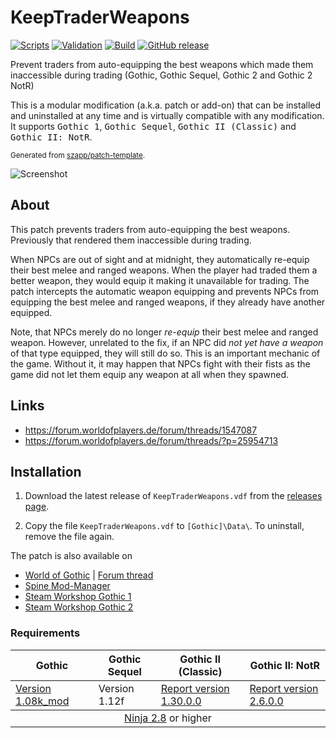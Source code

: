# KeepTraderWeapons

[![Scripts](https://github.com/szapp/KeepTraderWeapons/actions/workflows/scripts.yml/badge.svg)](https://github.com/szapp/KeepTraderWeapons/actions/workflows/scripts.yml)
[![Validation](https://github.com/szapp/KeepTraderWeapons/actions/workflows/validation.yml/badge.svg)](https://github.com/szapp/KeepTraderWeapons/actions/workflows/validation.yml)
[![Build](https://github.com/szapp/KeepTraderWeapons/actions/workflows/build.yml/badge.svg)](https://github.com/szapp/KeepTraderWeapons/actions/workflows/build.yml)
[![GitHub release](https://img.shields.io/github/v/release/szapp/KeepTraderWeapons.svg)](https://github.com/szapp/KeepTraderWeapons/releases/latest)

Prevent traders from auto-equipping the best weapons which made them inaccessible during trading (Gothic, Gothic Sequel, Gothic 2 and Gothic 2 NotR)

This is a modular modification (a.k.a. patch or add-on) that can be installed and uninstalled at any time and is virtually compatible with any modification.
It supports <kbd>Gothic 1</kbd>, <kbd>Gothic Sequel</kbd>, <kbd>Gothic II (Classic)</kbd> and <kbd>Gothic II: NotR</kbd>.

<sup>Generated from [szapp/patch-template](https://github.com/szapp/patch-template).</sup>

![Screenshot](https://github.com/szapp/KeepTraderWeapons/assets/20203034/1277de6a-f626-4229-95aa-76cf1d9c7dbe)

## About

This patch prevents traders from auto-equipping the best weapons.
Previously that rendered them inaccessible during trading.

When NPCs are out of sight and at midnight, they automatically re-equip their best melee and ranged weapons.
When the player had traded them a better weapon, they would equip it making it unavailable for trading.
The patch intercepts the automatic weapon equipping and prevents NPCs from equipping the best melee and ranged weapons, if they already have another equipped.

Note, that NPCs merely do no longer *re-equip* their best melee and ranged weapon.
However, unrelated to the fix, if an NPC did *not yet have a weapon* of that type equipped, they will still do so.
This is an important mechanic of the game.
Without it, it may happen that NPCs fight with their fists as the game did not let them equip any weapon at all when they spawned.

## Links

- https://forum.worldofplayers.de/forum/threads/1547087
- https://forum.worldofplayers.de/forum/threads/?p=25954713

## Installation

1. Download the latest release of `KeepTraderWeapons.vdf` from the [releases page](https://github.com/szapp/KeepTraderWeapons/releases/latest).

2. Copy the file `KeepTraderWeapons.vdf` to `[Gothic]\Data\`. To uninstall, remove the file again.

The patch is also available on
- [World of Gothic](https://www.worldofgothic.de/dl/download_619.htm) | [Forum thread](https://forum.worldofplayers.de/forum/threads/1547087)
- [Spine Mod-Manager](https://clockwork-origins.com/spine/)
- [Steam Workshop Gothic 1](https://steamcommunity.com/sharedfiles/filedetails/?id=2787676234)
- [Steam Workshop Gothic 2](https://steamcommunity.com/sharedfiles/filedetails/?id=2787675926)

### Requirements

<table><thead><tr><th>Gothic</th><th>Gothic Sequel</th><th>Gothic II (Classic)</th><th>Gothic II: NotR</th></tr></thead>
<tbody><tr><td><a href="https://www.worldofgothic.de/dl/download_34.htm">Version 1.08k_mod</a></td><td>Version 1.12f</td><td><a href="https://www.worldofgothic.de/dl/download_278.htm">Report version 1.30.0.0</a></td><td><a href="https://www.worldofgothic.de/dl/download_278.htm">Report version 2.6.0.0</a></td></tr></tbody>
<tbody><tr><td colspan="4" align="center"><a href="https://github.com/szapp/Ninja">Ninja 2.8</a> or higher</td></tr></tbody></table>

<!--

If you are interested in writing your own patch, please do not copy this patch!
Instead refer to the PATCH TEMPLATE to build a foundation that is customized to your needs!
The patch template can found at https://github.com/szapp/patch-template.

-->
